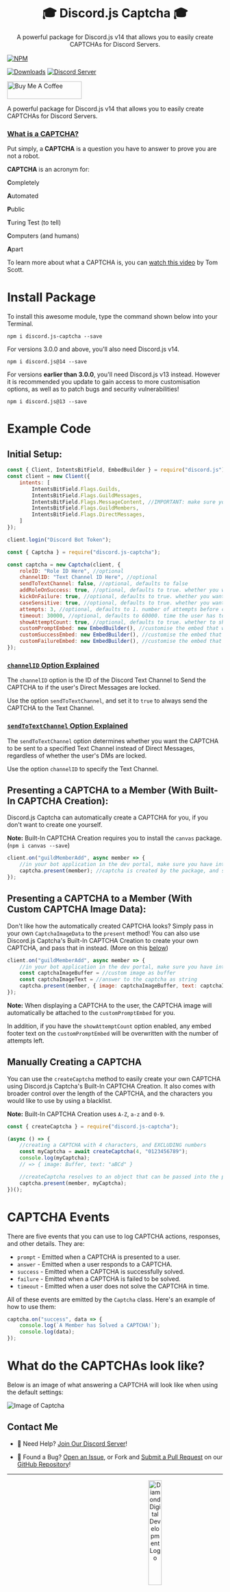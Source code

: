 <h1 align="center">
    🎓 Discord.js Captcha 🎓
</h1>

<center style="margin-bottom:1rem;">A powerful package for Discord.js v14 that allows you to easily create CAPTCHAs for Discord Servers.</center>

[![NPM](https://nodei.co/npm/discord.js-captcha.png)](https://npmjs.com/package/discord.js-captcha)

[![Downloads](https://img.shields.io/npm/dt/discord.js-captcha?logo=npm&style=flat-square)](https://npmjs.com/package/discord.js-captcha) [![Discord Server](https://img.shields.io/discord/667479986214666272?logo=discord&logoColor=white&style=flat-square)](https://diamonddigital.dev/discord)

<a href="https://www.buymeacoffee.com/willtda" target="_blank"><img src="https://cdn.buymeacoffee.com/buttons/default-orange.png" alt="Buy Me A Coffee" height="41" width="174"></a>

A powerful package for Discord.js v14 that allows you to easily create CAPTCHAs for Discord Servers.

### <u>What is a **CAPTCHA**?</u>

Put simply, a **CAPTCHA** is a question you have to answer to prove you are not a robot.

**CAPTCHA** is an acronym for:

**C**ompletely

**A**utomated

**P**ublic

**T**uring Test (to tell)

**C**omputers (and humans)

**A**part

To learn more about what a CAPTCHA is, you can [watch this video](https://www.youtube.com/watch?v=o1zNIm8GVPY&ab_channel=TomScott) by Tom Scott.

# Install Package

To install this awesome module, type the command shown below into your Terminal.

`npm i discord.js-captcha --save`

For versions 3.0.0 and above, you'll also need Discord.js v14.

`npm i discord.js@14 --save`

For versions **earlier than 3.0.0**, you'll need Discord.js v13 instead. However it is recommended you update to gain access to more customisation options, as well as to patch bugs and security vulnerabilities!

`npm i discord.js@13 --save`

# Example Code

## Initial Setup:

```js
const { Client, IntentsBitField, EmbedBuilder } = require("discord.js");
const client = new Client({
    intents: [
        IntentsBitField.Flags.Guilds,
        IntentsBitField.Flags.GuildMessages,
        IntentsBitField.Flags.MessageContent, //IMPORTANT: make sure you enable "Message Content Intent" in the dev portal!
        IntentsBitField.Flags.GuildMembers,
        IntentsBitField.Flags.DirectMessages,
    ]
});

client.login("Discord Bot Token");

const { Captcha } = require("discord.js-captcha");

const captcha = new Captcha(client, {
    roleID: "Role ID Here", //optional
    channelID: "Text Channel ID Here", //optional
    sendToTextChannel: false, //optional, defaults to false
    addRoleOnSuccess: true, //optional, defaults to true. whether you want the bot to add the role to the user if the captcha is solved
    kickOnFailure: true, //optional, defaults to true. whether you want the bot to kick the user if the captcha is failed
    caseSensitive: true, //optional, defaults to true. whether you want the captcha responses to be case-sensitive
    attempts: 3, //optional, defaults to 1. number of attempts before captcha is considered to be failed
    timeout: 30000, //optional, defaults to 60000. time the user has to solve the captcha on each attempt in milliseconds
    showAttemptCount: true, //optional, defaults to true. whether to show the number of attempts left in embed footer
    customPromptEmbed: new EmbedBuilder(), //customise the embed that will be sent to the user when the captcha is requested
    customSuccessEmbed: new EmbedBuilder(), //customise the embed that will be sent to the user when the captcha is solved
    customFailureEmbed: new EmbedBuilder(), //customise the embed that will be sent to the user when they fail to solve the captcha
});
```

### <u>**`channelID`** Option Explained</u>
The `channelID` option is the ID of the Discord Text Channel to Send the CAPTCHA to if the user's Direct Messages are locked.

Use the option `sendToTextChannel`, and set it to `true` to always send the CAPTCHA to the Text Channel.

### <u>**`sendToTextChannel`** Option Explained</u>
The `sendToTextChannel` option determines whether you want the CAPTCHA to be sent to a specified Text Channel instead of Direct Messages, regardless of whether the user's DMs are locked.

Use the option `channelID` to specify the Text Channel.

## Presenting a CAPTCHA to a Member (With Built-In CAPTCHA Creation):

Discord.js Captcha can automatically create a CAPTCHA for you, if you don't want to create one yourself.

**Note:** Built-In CAPTCHA Creation requires you to install the `canvas` package. (`npm i canvas --save`)

```js
client.on("guildMemberAdd", async member => {
    //in your bot application in the dev portal, make sure you have intents turned on!
    captcha.present(member); //captcha is created by the package, and sent to the member
});
```

## Presenting a CAPTCHA to a Member (With Custom CAPTCHA Image Data):

Don't like how the automatically created CAPTCHA looks? Simply pass in your own `CaptchaImageData` to the `present` method! You can also use Discord.js Captcha's Built-In CAPTCHA Creation to create your own CAPTCHA, and pass that in instead. (More on this [below](#manually-creating-a-captcha))

```js
client.on("guildMemberAdd", async member => {
    //in your bot application in the dev portal, make sure you have intents turned on!
    const captchaImageBuffer = //custom image as buffer
    const captchaImageText = //answer to the captcha as string
    captcha.present(member, { image: captchaImageBuffer, text: captchaImageText });
});
```

**Note:** When displaying a CAPTCHA to the user, the CAPTCHA image will automatically be attached to the `customPromptEmbed` for you.

In addition, if you have the `showAttemptCount` option enabled, any embed footer text on the `customPromptEmbed` will be overwritten with the number of attempts left.

## Manually Creating a CAPTCHA

You can use the `createCaptcha` method to easily create your own CAPTCHA using Discord.js Captcha's Built-In CAPTCHA Creation. It also comes with broader control over the length of the CAPTCHA, and the characters you would like to use by using a blacklist.

**Note:** Built-In CAPTCHA Creation uses `A-Z`, `a-z` and `0-9`.

```js
const { createCaptcha } = require("discord.js-captcha");

(async () => {
    //creating a CAPTCHA with 4 characters, and EXCLUDING numbers
    const myCaptcha = await createCaptcha(4, "0123456789");
    console.log(myCaptcha);
    // => { image: Buffer, text: "aBCd" }

    //createCaptcha resolves to an object that can be passed into the present method
    captcha.present(member, myCaptcha);
})();
```

# CAPTCHA Events

There are five events that you can use to log CAPTCHA actions, responses, and other details. They are:

- `prompt` - Emitted when a CAPTCHA is presented to a user.
- `answer` - Emitted when a user responds to a CAPTCHA.
- `success` - Emitted when a CAPTCHA is successfully solved.
- `failure` - Emitted when a CAPTCHA is failed to be solved.
- `timeout` - Emitted when a user does not solve the CAPTCHA in time.

All of these events are emitted by the `Captcha` class. Here's an example of how to use them:

```js
captcha.on("success", data => {
    console.log(`A Member has Solved a CAPTCHA!`);
    console.log(data);
});
```

# What do the CAPTCHAs look like?
Below is an image of what answering a CAPTCHA will look like when using the default settings:

![Image of Captcha](https://github.com/WillTDA/Discord.js-Captcha/blob/master/src/images/captchaExample.jpg?raw=true)

## Contact Me

- 👋 Need Help? [Join Our Discord Server](https://discord.gg/P2g24jp)!

- 👾 Found a Bug? [Open an Issue](https://github.com/WillTDA/Discord.js-Captcha/issues), or Fork and [Submit a Pull Request](https://github.com/WillTDA/Discord.js-Captcha/pulls) on our [GitHub Repository](https://github.com/WillTDA/Discord.js-Captcha)!
<hr>
<center>
<a href="https://diamonddigital.dev/"><strong>Created and maintained by</strong>
<img align="center" style="width:25%;height:auto" src="https://diamonddigital.dev/img/png/ddd_logo_text_transparent.png" alt="Diamond Digital Development Logo"></a>
</center>